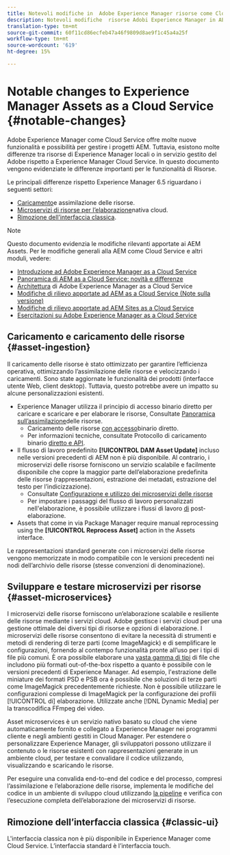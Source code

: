 ```yaml
---
title: Notevoli modifiche in  Adobe Experience Manager risorse come Cloud Service
description: Notevoli modifiche  risorse Adobi Experience Manager in AEM Cloud Service rispetto  Adobe Experience Manager 6.5.
translation-type: tm+mt
source-git-commit: 60f11cd86ecfeb47a46f9809d8ae9f1c45a4a25f
workflow-type: tm+mt
source-wordcount: '619'
ht-degree: 15%

---
```



# Notable changes to Experience Manager Assets as a Cloud Service {#notable-changes}

 Adobe Experience Manager come Cloud Service offre molte nuove funzionalità e possibilità per gestire i progetti AEM. Tuttavia, esistono molte differenze tra  risorse di Experience Manager locali o in  servizio gestito del Adobe rispetto a  Experience Manager Cloud Service. In questo documento vengono evidenziate le differenze importanti per le funzionalità di Risorse.

Le principali differenze rispetto  Experience Manager 6.5 riguardano i seguenti settori:

* [Caricamento](#asset-ingestion)e assimilazione delle risorse.
* [Microservizi di risorse per l’elaborazione](#asset-microservices)nativa cloud.
* [Rimozione dell’interfaccia classica](#classic-ui).

>[!NOTE]
>
>Questo documento evidenzia le modifiche rilevanti apportate ai AEM Assets. Per le modifiche generali alla AEM come Cloud Service e altri moduli, vedere:
>
>* [Introduzione ad Adobe Experience Manager as a Cloud Service](/help/overview/introduction.md)
>* [Panoramica di AEM as a Cloud Service: novità e differenze](/help/overview/what-is-new-and-different.md)
>* [Architettura](/help/core-concepts/architecture.md) di Adobe Experience Manager as a Cloud Service
>* [Modifiche di rilievo apportate ad AEM as a Cloud Service (Note sulla versione)](/help/release-notes/aem-cloud-changes.md)
>* [Modifiche di rilievo apportate ad AEM Sites as a Cloud Service](/help/sites-cloud/sites-cloud-changes.md)
>* [Esercitazioni su Adobe Experience Manager as a Cloud Service](https://docs.adobe.com/content/help/en/experience-manager-learn/cloud-service/overview.html)


## Caricamento e caricamento delle risorse {#asset-ingestion}

Il caricamento delle risorse è stato ottimizzato per garantire l’efficienza operativa, ottimizzando l’assimilazione delle risorse e velocizzando i caricamenti. Sono state aggiornate le funzionalità dei prodotti (interfacce utente Web, client desktop). Tuttavia, questo potrebbe avere un impatto su alcune personalizzazioni esistenti.

*  Experience Manager utilizza il principio di accesso binario diretto per caricare e scaricare e per elaborare le risorse, Consultate [Panoramica sull’assimilazione](/help/assets/asset-microservices-overview.md)delle risorse.
   * Caricamento delle risorse [con accesso](/help/assets/asset-microservices-overview.md#asset-upload-with-direct-binary-access)binario diretto.
   * Per informazioni tecniche, consultate Protocollo di caricamento binario [diretto e API](/help/assets/developer-reference-material-apis.md#overview-binary-upload).
* Il flusso di lavoro predefinito **[!UICONTROL DAM Asset Update]** incluso nelle versioni precedenti di AEM non è più disponibile. Al contrario, i microservizi delle risorse forniscono un servizio scalabile e facilmente disponibile che copre la maggior parte dell’elaborazione predefinita delle risorse (rappresentazioni, estrazione dei metadati, estrazione del testo per l’indicizzazione).
   * Consultate [Configurazione e utilizzo dei microservizi delle risorse](/help/assets/asset-microservices-configure-and-use.md)
   * Per impostare i passaggi del flusso di lavoro personalizzati nell&#39;elaborazione, è possibile utilizzare i flussi di lavoro [di](/help/assets/asset-microservices-configure-and-use.md#post-processing-workflows) post-elaborazione.
* Assets that come in via Package Manager require manual reprocessing using the **[!UICONTROL Reprocess Asset]** action in the Assets interface.

Le rappresentazioni standard generate con i microservizi delle risorse vengono memorizzate in modo compatibile con le versioni precedenti nei nodi dell’archivio delle risorse (stesse convenzioni di denominazione).

## Sviluppare e testare microservizi per risorse {#asset-microservices}

I microservizi delle risorse forniscono un’elaborazione scalabile e resiliente delle risorse mediante i servizi cloud.  Adobe gestisce i servizi cloud per una gestione ottimale dei diversi tipi di risorse e opzioni di elaborazione. I microservizi delle risorse consentono di evitare la necessità di strumenti e metodi di rendering di terze parti (come ImageMagick) e di semplificare le configurazioni, fornendo al contempo funzionalità pronte all’uso per i tipi di file più comuni. È ora possibile elaborare una [vasta gamma di tipi](/help/assets/file-format-support.md) di file che includono più formati out-of-the-box rispetto a quanto è possibile con le versioni precedenti di  Experience Manager. Ad esempio, l&#39;estrazione delle miniature dei formati PSD e PSB ora è possibile che soluzioni di terze parti come ImageMagick precedentemente richieste. Non è possibile utilizzare le configurazioni complesse di ImageMagick per la configurazione dei profili [!UICONTROL di] elaborazione. Utilizzate anche [!DNL Dynamic Media] per la transcodifica FFmpeg dei video.

Asset microservices è un servizio nativo basato su cloud che viene automaticamente fornito e collegato a  Experience Manager nei programmi cliente e negli ambienti gestiti in Cloud Manager. Per estendere o personalizzare  Experience Manager, gli sviluppatori possono utilizzare il contenuto o le risorse esistenti con rappresentazioni generate in un ambiente cloud, per testare e convalidare il codice utilizzando, visualizzando e scaricando le risorse.

Per eseguire una convalida end-to-end del codice e del processo, compresi l’assimilazione e l’elaborazione delle risorse, implementa le modifiche del codice in un ambiente di sviluppo cloud utilizzando [la pipeline](/help/implementing/cloud-manager/configure-pipeline.md) e verifica con l’esecuzione completa dell’elaborazione dei microservizi di risorse.

## Rimozione dell’interfaccia classica {#classic-ui}

L&#39;interfaccia classica non è più disponibile in  Experience Manager come Cloud Service. L’interfaccia standard è l’interfaccia touch.
